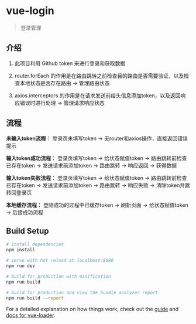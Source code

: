 # vue-login

> 登录管理

## 介绍

1. 此项目利用 Github token 来进行登录和获取数据

2. router.forEach 的作用是在路由跳转之前检查目的路由是否需要验证，以及检查本地状态是否存在路由 -> 管理路由状态

3. axios.interceptors 的作用是在请求发送前给头信息添加token，以及返回响应错误时进行处理 -> 管理请求响应状态

## 流程

**未输入token流程**： 登录页未填写token -> 无router和axios操作，直接返回错误提示  

**输入token成功流程**： 登录页填写token -> 给状态赋值token -> 路由跳转前检查已存在token -> 发送请求前添加token -> 路由跳转 -> 响应返回 -> 获得数据  

**输入token失败流程**： 登录页填写token -> 给状态赋值token -> 路由跳转前检查已存在token -> 发送请求前添加token -> 路由跳转 -> 响应失败 -> 清除token并跳转回登录页  

**本地缓存流程**： 登陆成功的过程中已缓存token -> 刷新页面 -> 给状态赋值token -> 后接成功流程  

## Build Setup

``` bash
# install dependencies
npm install

# serve with hot reload at localhost:8080
npm run dev

# build for production with minification
npm run build

# build for production and view the bundle analyzer report
npm run build --report
```

For a detailed explanation on how things work, check out the [guide](http://vuejs-templates.github.io/webpack/) and [docs for vue-loader](http://vuejs.github.io/vue-loader).
